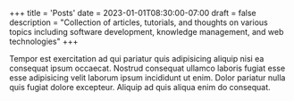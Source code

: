 +++
title = 'Posts'
date = 2023-01-01T08:30:00-07:00
draft = false
description = "Collection of articles, tutorials, and thoughts on various topics including software development, knowledge management, and web technologies"
+++

Tempor est exercitation ad qui pariatur quis adipisicing aliquip nisi ea consequat ipsum occaecat. Nostrud consequat ullamco laboris fugiat esse esse adipisicing velit laborum ipsum incididunt ut enim. Dolor pariatur nulla quis fugiat dolore excepteur. Aliquip ad quis aliqua enim do consequat.

